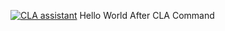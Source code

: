 <a href="https://cla-assistant.io/bulletDark/bull"><img src="https://cla-assistant.io/readme/badge/bulletDark/bull" alt="CLA assistant" /></a>
Hello World
After CLA Command